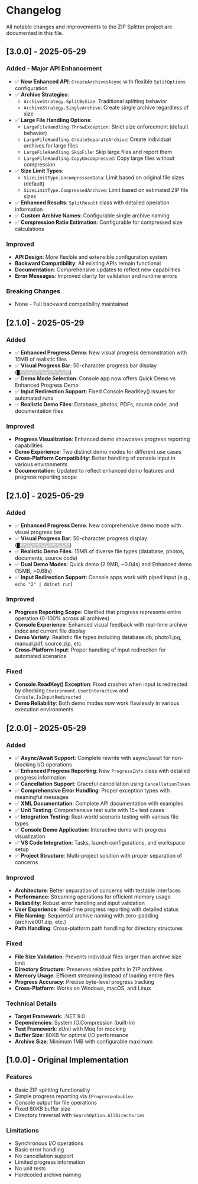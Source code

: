 # Changelog

All notable changes and improvements to the ZIP Splitter project are documented in this file.

## [3.0.0] - 2025-05-29

### Added - Major API Enhancement

- ✅ **New Enhanced API**: `CreateArchivesAsync` with flexible `SplitOptions` configuration
- ✅ **Archive Strategies**:
  - `ArchiveStrategy.SplitBySize`: Traditional splitting behavior
  - `ArchiveStrategy.SingleArchive`: Create single archive regardless of size
- ✅ **Large File Handling Options**:
  - `LargeFileHandling.ThrowException`: Strict size enforcement (default behavior)
  - `LargeFileHandling.CreateSeparateArchive`: Create individual archives for large files
  - `LargeFileHandling.SkipFile`: Skip large files and report them
  - `LargeFileHandling.CopyUncompressed`: Copy large files without compression
- ✅ **Size Limit Types**:
  - `SizeLimitType.UncompressedData`: Limit based on original file sizes (default)
  - `SizeLimitType.CompressedArchive`: Limit based on estimated ZIP file sizes
- ✅ **Enhanced Results**: `SplitResult` class with detailed operation information
- ✅ **Custom Archive Names**: Configurable single archive naming
- ✅ **Compression Ratio Estimation**: Configurable for compressed size calculations

### Improved

- **API Design**: More flexible and extensible configuration system
- **Backward Compatibility**: All existing APIs remain functional
- **Documentation**: Comprehensive updates to reflect new capabilities
- **Error Messages**: Improved clarity for validation and runtime errors

### Breaking Changes

- None - Full backward compatibility maintained

## [2.1.0] - 2025-05-29

### Added

- ✅ **Enhanced Progress Demo**: New visual progress demonstration with 15MB of realistic files
- ✅ **Visual Progress Bar**: 50-character progress bar display (`█░░░░░░░░░░░░░░░░░░░`)
- ✅ **Demo Mode Selection**: Console app now offers Quick Demo vs Enhanced Progress Demo
- ✅ **Input Redirection Support**: Fixed Console.ReadKey() issues for automated runs
- ✅ **Realistic Demo Files**: Database, photos, PDFs, source code, and documentation files

### Improved

- **Progress Visualization**: Enhanced demo showcases progress reporting capabilities
- **Demo Experience**: Two distinct demo modes for different use cases
- **Cross-Platform Compatibility**: Better handling of console input in various environments
- **Documentation**: Updated to reflect enhanced demo features and progress reporting scope

## [2.1.0] - 2025-05-29

### Added

- ✅ **Enhanced Progress Demo**: New comprehensive demo mode with visual progress bar
- ✅ **Visual Progress Bar**: 50-character progress display (`█░░░░░░░░░░░░░░░░░░░`)
- ✅ **Realistic Demo Files**: 15MB of diverse file types (database, photos, documents, source code)
- ✅ **Dual Demo Modes**: Quick demo (2.9MB, ~0.04s) and Enhanced demo (15MB, ~0.68s)
- ✅ **Input Redirection Support**: Console apps work with piped input (e.g., `echo "2" | dotnet run`)

### Improved

- **Progress Reporting Scope**: Clarified that progress represents entire operation (0-100% across all archives)
- **Console Experience**: Enhanced visual feedback with real-time archive index and current file display
- **Demo Variety**: Realistic file types including database.db, photo1.jpg, manual.pdf, source.zip, etc.
- **Cross-Platform Input**: Proper handling of input redirection for automated scenarios

### Fixed

- **Console.ReadKey() Exception**: Fixed crashes when input is redirected by checking `Environment.UserInteractive` and `Console.IsInputRedirected`
- **Demo Reliability**: Both demo modes now work flawlessly in various execution environments

## [2.0.0] - 2025-05-29

### Added

- ✅ **Async/Await Support**: Complete rewrite with async/await for non-blocking I/O operations
- ✅ **Enhanced Progress Reporting**: New `ProgressInfo` class with detailed progress information
- ✅ **Cancellation Support**: Graceful cancellation using `CancellationToken`
- ✅ **Comprehensive Error Handling**: Proper exception types with meaningful messages
- ✅ **XML Documentation**: Complete API documentation with examples
- ✅ **Unit Testing**: Comprehensive test suite with 15+ test cases
- ✅ **Integration Testing**: Real-world scenario testing with various file types
- ✅ **Console Demo Application**: Interactive demo with progress visualization
- ✅ **VS Code Integration**: Tasks, launch configurations, and workspace setup
- ✅ **Project Structure**: Multi-project solution with proper separation of concerns

### Improved

- **Architecture**: Better separation of concerns with testable interfaces
- **Performance**: Streaming operations for efficient memory usage
- **Reliability**: Robust error handling and input validation
- **User Experience**: Real-time progress reporting with detailed status
- **File Naming**: Sequential archive naming with zero-padding (archive001.zip, etc.)
- **Path Handling**: Cross-platform path handling for directory structures

### Fixed

- **File Size Validation**: Prevents individual files larger than archive size limit
- **Directory Structure**: Preserves relative paths in ZIP archives
- **Memory Usage**: Efficient streaming instead of loading entire files
- **Progress Accuracy**: Precise byte-level progress tracking
- **Cross-Platform**: Works on Windows, macOS, and Linux

### Technical Details

- **Target Framework**: .NET 9.0
- **Dependencies**: System.IO.Compression (built-in)
- **Test Framework**: xUnit with Moq for mocking
- **Buffer Size**: 80KB for optimal I/O performance
- **Archive Size**: Minimum 1MB with configurable maximum

## [1.0.0] - Original Implementation

### Features

- Basic ZIP splitting functionality
- Simple progress reporting via `IProgress<double>`
- Console output for file operations
- Fixed 80KB buffer size
- Directory traversal with `SearchOption.AllDirectories`

### Limitations

- Synchronous I/O operations
- Basic error handling
- No cancellation support
- Limited progress information
- No unit tests
- Hardcoded archive naming
